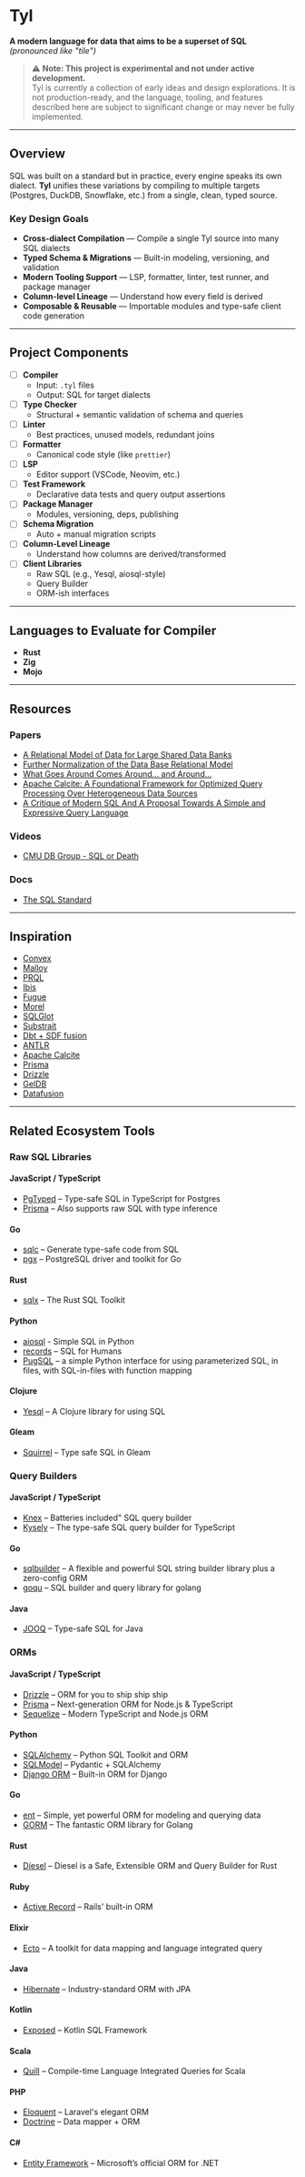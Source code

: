 # Tyl  
**A modern language for data that aims to be a superset of SQL**  
*(pronounced like "tile")*

> ⚠️ **Note: This project is experimental and not under active development.**  
> Tyl is currently a collection of early ideas and design explorations. It is not production-ready, and the language, tooling, and features described here are subject to significant change or may never be fully implemented.

---

## Overview

SQL was built on a standard but in practice, every engine speaks its own dialect. **Tyl** unifies these variations by compiling to multiple targets (Postgres, DuckDB, Snowflake, etc.) from a single, clean, typed source.


###  Key Design Goals

- **Cross-dialect Compilation** — Compile a single Tyl source into many SQL dialects
- **Typed Schema & Migrations** — Built-in modeling, versioning, and validation
- **Modern Tooling Support** — LSP, formatter, linter, test runner, and package manager
- **Column-level Lineage** — Understand how every field is derived
- **Composable & Reusable** — Importable modules and type-safe client code generation

---

## Project Components

- [ ] **Compiler**  
    - Input: `.tyl` files  
    - Output: SQL for target dialects
- [ ] **Type Checker**  
    - Structural + semantic validation of schema and queries  
- [ ] **Linter**  
    - Best practices, unused models, redundant joins  
- [ ] **Formatter**  
    - Canonical code style (like `prettier`)  
- [ ] **LSP**  
    - Editor support (VSCode, Neovim, etc.)  
- [ ] **Test Framework**  
    - Declarative data tests and query output assertions  
- [ ] **Package Manager**  
    - Modules, versioning, deps, publishing  
- [ ] **Schema Migration**  
    - Auto + manual migration scripts  
- [ ] **Column-Level Lineage**  
    - Understand how columns are derived/transformed  
- [ ] **Client Libraries**  
    - Raw SQL (e.g., Yesql, aiosql-style)  
    - Query Builder  
    - ORM-ish interfaces

---

## Languages to Evaluate for Compiler

- **Rust**
- **Zig**
- **Mojo**

---

## Resources

### Papers 
- [A Relational Model of Data for Large Shared Data Banks](https://dl.acm.org/doi/10.1145/362384.362685)
- [Further Normalization of the Data Base Relational Model](https://forum.thethirdmanifesto.com/wp-content/uploads/asgarosforum/987737/00-efc-further-normalization.pdf)
- [What Goes Around Comes Around... and Around...](https://db.cs.cmu.edu/papers/2024/whatgoesaround-sigmodrec2024.pdf)
- [Apache Calcite: A Foundational Framework for Optimized Query Processing Over Heterogeneous Data Sources](https://arxiv.org/pdf/1802.10233)
- [A Critique of Modern SQL And A Proposal Towards A Simple and Expressive Query Language](https://www.cidrdb.org/cidr2024/papers/p48-neumann.pdf)

### Videos
- [CMU DB Group - SQL or Death](https://www.youtube.com/playlist?list=PLSE8ODhjZXjbpOIrZheFWxkYG8HD87xW1)

### Docs
- [The SQL Standard](https://blog.ansi.org/ansi/sql-standard-iso-iec-9075-2023-ansi-x3-135/)

---

## Inspiration

- [Convex](https://convex.dev)
- [Malloy](https://github.com/malloydata/malloy)
- [PRQL](https://prql-lang.org)
- [Ibis](https://ibis-project.org)
- [Fugue](https://github.com/fugue-project/fugue)
- [Morel](https://github.com/hydromatic/morel)
- [SQLGlot](https://github.com/tobymao/sqlglot)
- [Substrait](https://substrait.io)
- [Dbt + SDF fusion](https://www.getdbt.com)
- [ANTLR](https://www.antlr.org)
- [Apache Calcite](https://calcite.apache.org)
- [Prisma](https://www.prisma.io)
- [Drizzle](https://orm.drizzle.team)
- [GelDB](https://github.com/geldata/gel)
- [Datafusion](https://github.com/apache/datafusion)

---

## Related Ecosystem Tools

### Raw SQL Libraries

#### JavaScript / TypeScript
- [PgTyped](https://github.com/adelsz/pgtyped) – Type-safe SQL in TypeScript for Postgres
- [Prisma](https://www.prisma.io/docs/orm/prisma-client/using-raw-sql/typedsql) – Also supports raw SQL with type inference

#### Go
- [sqlc](https://github.com/sqlc-dev/sqlc) – Generate type-safe code from SQL
- [pgx](https://github.com/jackc/pgx) – PostgreSQL driver and toolkit for Go

#### Rust
- [sqlx](https://github.com/launchbadge/sqlx) – The Rust SQL Toolkit 

#### Python
- [aiosql](https://nackjicholson.github.io/aiosql/) - Simple SQL in Python 
- [records](https://github.com/kennethreitz/records) – SQL for Humans 
- [PugSQL](https://pugsql.org) – a simple Python interface for using parameterized SQL, in files, with SQL-in-files with function mapping

#### Clojure
- [Yesql](https://github.com/krisajenkins/yesql) – A Clojure library for using SQL

#### Gleam
- [Squirrel](https://github.com/lpil/squirrel) – Type safe SQL in Gleam 


### Query Builders

#### JavaScript / TypeScript
- [Knex](https://knexjs.org) – Batteries included" SQL query builder
- [Kysely](https://kysely.dev) – The type-safe SQL query builder for TypeScript

#### Go
- [sqlbuilder](https://github.com/huandu/go-sqlbuilder) – A flexible and powerful SQL string builder library plus a zero-config ORM
- [goqu](https://github.com/doug-martin/goqu) – SQL builder and query library for golang

#### Java
- [JOOQ](https://www.jooq.org) – Type-safe SQL for Java


### ORMs

#### JavaScript / TypeScript
- [Drizzle](https://orm.drizzle.team) – ORM for you to ship ship ship
- [Prisma](https://www.prisma.io) – Next-generation ORM for Node.js & TypeScript
- [Sequelize](https://sequelize.org) – Modern TypeScript and Node.js ORM

#### Python
- [SQLAlchemy](https://www.sqlalchemy.org) – Python SQL Toolkit and ORM 
- [SQLModel](https://sqlmodel.tiangolo.com) – Pydantic + SQLAlchemy
- [Django ORM](https://docs.djangoproject.com/en/stable/topics/db/models/) – Built-in ORM for Django

#### Go
- [ent](https://entgo.io) – Simple, yet powerful ORM for modeling and querying data
- [GORM](https://gorm.io) – The fantastic ORM library for Golang

#### Rust
- [Diesel](https://diesel.rs) – Diesel is a Safe, Extensible ORM and Query Builder for Rust

#### Ruby
- [Active Record](https://guides.rubyonrails.org/active_record_basics.html) – Rails' built-in ORM

#### Elixir
- [Ecto](https://hexdocs.pm/ecto/Ecto.html) – A toolkit for data mapping and language integrated query

#### Java
- [Hibernate](https://hibernate.org) – Industry-standard ORM with JPA

#### Kotlin
- [Exposed](https://github.com/JetBrains/Exposed) – Kotlin SQL Framework 

#### Scala
- [Quill](https://getquill.io) – Compile-time Language Integrated Queries for Scala

#### PHP
- [Eloquent](https://laravel.com/docs/eloquent) – Laravel's elegant ORM
- [Doctrine](https://www.doctrine-project.org) – Data mapper + ORM

#### C#
- [Entity Framework](https://learn.microsoft.com/en-us/ef/) – Microsoft’s official ORM for .NET